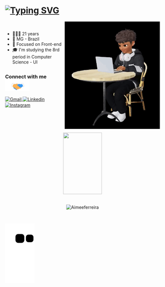 # [![Typing SVG](https://readme-typing-svg.herokuapp.com/?color=9796ff&size=35&center=true&vCenter=true&width=1000&lines=HELLO,+WORLD!😃;My+name+is+Aimée+Ferreira;Be+Welcome!✌🏽😉)](https://git.io/typing-svg)

 <img align="right" alt = "Aimee-avatar" src = "https://github.com/Aimeeferreira/Aimeeferreira/blob/main/.github/Gif/avatar_at.gif?raw=true" width="310px">

</br>

- 🧑🏽‍💻 21 years
- 🌃 MG - Brazil 
- 🎯 Focused on Front-end 
- 🎓 I'm studying the 8rd period in Computer Science - UI



##
### Connect with me &nbsp; <img align = "center" alt = "Aimee-c" heigth = "30" width = "80" src = "https://raw.githubusercontent.com/SatYu26/SatYu26/master/Assets/Handshake.gif"  style = "max-width:100%;" > </img>
<a href = "mailto: aimeeferreira19@gmail.com" target = "_blank" >
<img align = "center" alt = "Gmail" heigth = "10" width = "47" src = "https://cdn-icons-png.flaticon.com/128/324/324123.png"  style = "max-width:100%;" > </a>
<a href = "https://www.linkedin.com/in/aimeeferreiraa/" target = "_blank" >
<img align = "center" alt = "Linkedin" heigth = "30" width = "38" src = "https://cdn-icons-png.flaticon.com/128/725/725337.png"  style = "max-width:100%;" > </a>
<a href = "https://www.instagram.com/aimeeferreira_/?hl=pt-br" target = "_blank" >
<img align = "center" alt = "Instagram" heigth = "30" width = "40" src ="https://cdn-icons-png.flaticon.com/512/725/725278.png" style = "max-width:100%;" > </a>

</br>
</br>
</br>

## 

</br>

<div align="center">  
  <!-- <img width="49%" height="210px" src="https://github-readme-stats.vercel.app/api?username=Aimeeferreira&show_icons=true&count_private=true&layout=compact&langs_count=10&title_color=9796ff&icon_color=ff8200&text_color=eeeeee&bg_color=0d1117" alt="Aimee Ferreira github stats" /> -->
  <img width="50%" height="200px" src="https://github-readme-stats.vercel.app/api/top-langs/?username=Aimeeferreira&layout=compact&langs_count=6&title_color=9796ff&text_color=eeeeee&bg_color=0d1117" />
</div>

</br>

<p align="center"> <img src="https://komarev.com/ghpvc/?username=Aimeeferreira&label=Profile%20views&color=blueviolet&style=for-the-badge" alt="Aimeeferreira" /></p>

</br>

![snake gif](https://github.com/Aimeeferreira/Aimeeferreira/blob/output/github-contribution-grid-snake.svg)
